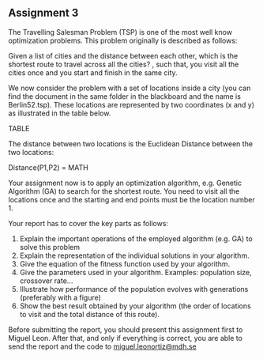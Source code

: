 ## Assignment 3

The Travelling Salesman Problem (TSP) is one of the most well know optimization problems. This problem originally is described as follows:

Given a list of cities and the distance between each other, which is the shortest route to travel across all the cities? , such that, you visit all the cities once and you start and finish in the same city.

We now consider the problem with a set of locations inside a city (you can find the document in the same folder in the blackboard and the name is Berlin52.tsp). These locations are represented by two coordinates (x and y) as illustrated in the table below.

TABLE

The distance between two locations is the Euclidean Distance between the two locations:

Distance(P1,P2) = MATH

Your assignment now is to apply an optimization algorithm, e.g. Genetic Algorithm (GA) to search for the shortest route. You need to visit all the locations once and the starting and end points must be the location number 1.

Your report has to cover the key parts as follows:
1. Explain the important operations of the employed algorithm (e.g. GA) to solve this problem
2. Explain the representation of the individual solutions in your algorithm.
3. Give the equation of the fitness function used by your algorithm.
4. Give the parameters used in your algorithm. Examples: population size, crossover rate...
5. Illustrate how performance of the population evolves with generations (preferably with a figure)
6. Show the best result obtained by your algorithm (the order of locations to visit and the total distance of this route).

Before submitting the report, you should present this assignment first to Miguel Leon. After that, and only if everything is correct, you are able to send the report and the code to miguel.leonortiz@mdh.se
